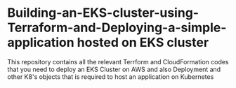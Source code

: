 # Building-an-EKS-cluster-using-Terraform-and-Deploying-a-simple-application hosted on EKS cluster
This repository contains all the relevant Terrform and CloudFormation codes that you need to deploy an EKS Cluster on AWS and also Deployment and other K8's objects that is required to host an application on Kubernetes
